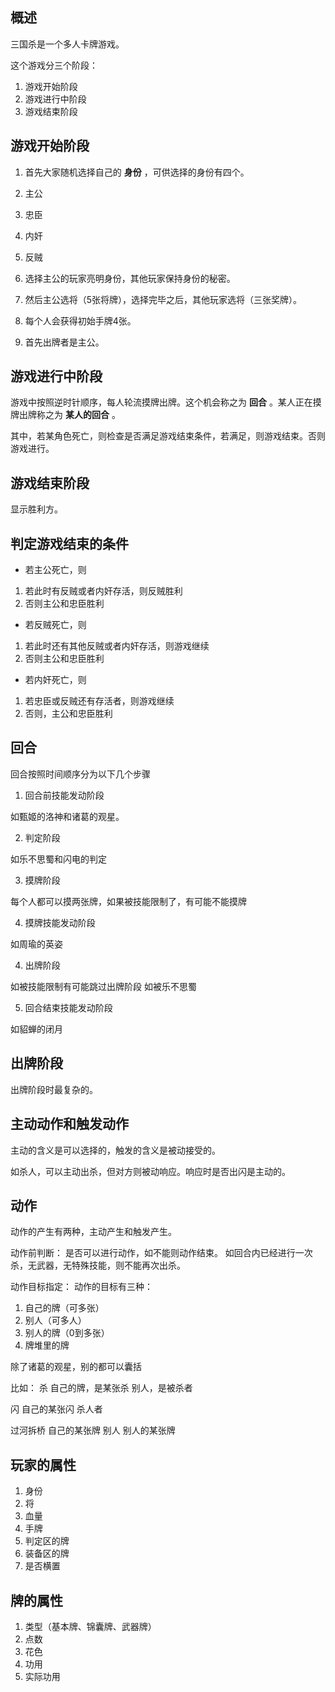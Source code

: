 概述
------

三国杀是一个多人卡牌游戏。

这个游戏分三个阶段：

1. 游戏开始阶段
3. 游戏进行中阶段
3. 游戏结束阶段

游戏开始阶段
-----------

1. 首先大家随机选择自己的 **身份** ，可供选择的身份有四个。

 1. 主公
 2. 忠臣
 3. 内奸
 4. 反贼

2. 选择主公的玩家亮明身份，其他玩家保持身份的秘密。

3. 然后主公选将（5张将牌），选择完毕之后，其他玩家选将（三张奖牌）。

4. 每个人会获得初始手牌4张。

6. 首先出牌者是主公。

游戏进行中阶段
---------------

游戏中按照逆时针顺序，每人轮流摸牌出牌。这个机会称之为 **回合** 。某人正在摸牌出牌称之为 **某人的回合** 。

其中，若某角色死亡，则检查是否满足游戏结束条件，若满足，则游戏结束。否则游戏进行。

游戏结束阶段
----------

显示胜利方。

判定游戏结束的条件
----------------

* 若主公死亡，则 
 1. 若此时有反贼或者内奸存活，则反贼胜利
 2. 否则主公和忠臣胜利

* 若反贼死亡，则
 1. 若此时还有其他反贼或者内奸存活，则游戏继续
 2. 否则主公和忠臣胜利

* 若内奸死亡，则
 1. 若忠臣或反贼还有存活者，则游戏继续
 2. 否则，主公和忠臣胜利

回合
------

回合按照时间顺序分为以下几个步骤

1. 回合前技能发动阶段

 如甄姬的洛神和诸葛的观星。

2. 判定阶段

 如乐不思蜀和闪电的判定

3. 摸牌阶段

 每个人都可以摸两张牌，如果被技能限制了，有可能不能摸牌

4. 摸牌技能发动阶段

 如周瑜的英姿

4. 出牌阶段

 如被技能限制有可能跳过出牌阶段
 如被乐不思蜀

5. 回合结束技能发动阶段

 如貂蝉的闭月

出牌阶段
---------

出牌阶段时最复杂的。

主动动作和触发动作
-------------

主动的含义是可以选择的，触发的含义是被动接受的。

如杀人，可以主动出杀，但对方则被动响应。响应时是否出闪是主动的。

动作
-----------

动作的产生有两种，主动产生和触发产生。

动作前判断：
是否可以进行动作，如不能则动作结束。
如回合内已经进行一次杀，无武器，无特殊技能，则不能再次出杀。

动作目标指定：
动作的目标有三种：

1. 自己的牌（可多张）
2. 别人（可多人）
3. 别人的牌（0到多张）
4. 牌堆里的牌

除了诸葛的观星，别的都可以囊括

比如：
杀
自己的牌，是某张杀
别人，是被杀者

闪
自己的某张闪
杀人者

过河拆桥
自己的某张牌
别人
别人的某张牌

玩家的属性
-------

1. 身份
2. 将
3. 血量
4. 手牌
5. 判定区的牌
6. 装备区的牌
7. 是否横置

牌的属性
----------

1. 类型（基本牌、锦囊牌、武器牌）
1. 点数
2. 花色
3. 功用
3. 实际功用

